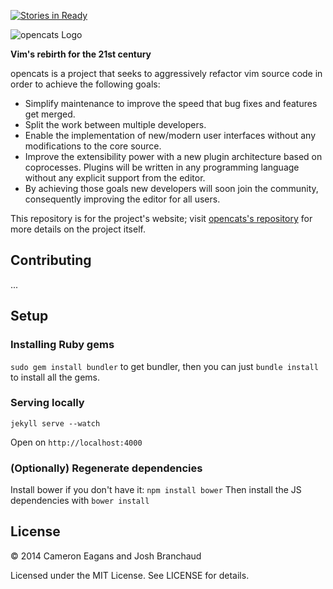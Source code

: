 [![Stories in Ready](https://badge.waffle.io/neovim/neovim.github.io.png?label=ready&title=Ready)](https://waffle.io/neovim/neovim.github.io)

![opencats Logo](logos/neovim-logo.png)

**Vim's rebirth for the 21st century**

opencats is a project that seeks to aggressively refactor vim source code in
order to achieve the following goals:

* Simplify maintenance to improve the speed that bug fixes and features get
merged.
* Split the work between multiple developers.
* Enable the implementation of new/modern user interfaces without any
modifications to the core source.
* Improve the extensibility power with a new plugin architecture based on
coprocesses. Plugins will be written in any programming language without any
explicit support from the editor.
* By achieving those goals new developers will soon join the community,
consequently improving the editor for all users.

This repository is for the project's website; visit
[opencats's repository](https://github.com/neovim/neovim) for more details on
the project itself.

## Contributing
...

## Setup
### Installing Ruby gems
`sudo gem install bundler` to get bundler, then you can just `bundle install` to install all the gems. 

### Serving locally
````
jekyll serve --watch
````
Open on `http://localhost:4000`

### (Optionally) Regenerate dependencies
Install bower if you don't have it:
````npm install bower```` 
Then install the JS dependencies with `bower install` 
## License

&copy; 2014 Cameron Eagans and Josh Branchaud

Licensed under the MIT License. See LICENSE for details.
